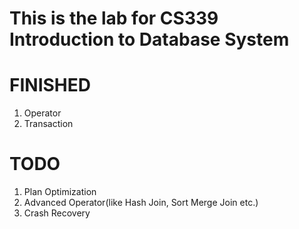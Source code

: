 # This is the lab for CS339 Introduction to Database System


# FINISHED

1. Operator
2. Transaction


# TODO

1. Plan Optimization
2. Advanced Operator(like Hash Join, Sort Merge Join etc.)
3. Crash Recovery
